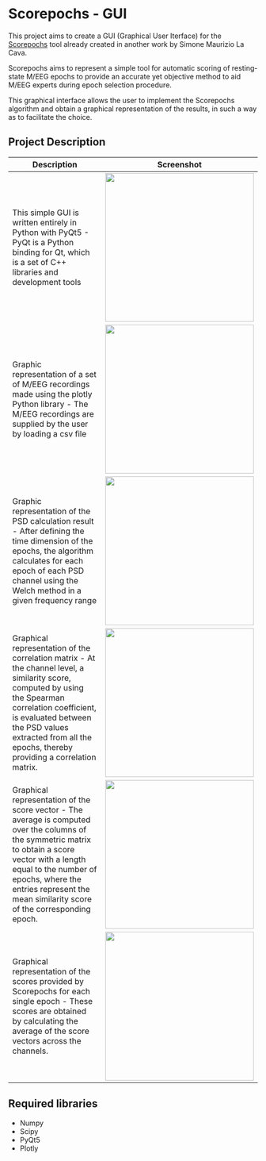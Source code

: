 # Scorepochs - GUI

This project aims to create a GUI (Graphical User Iterface) for the [Scorepochs](https://github.com/Scorepochs-tools/scorepochs_py) tool already created in another work by Simone Maurizio La Cava.

Scorepochs aims to represent a simple tool for automatic scoring of resting-state M/EEG epochs to provide an accurate yet objective method to aid M/EEG experts during epoch selection procedure.

This graphical interface allows the user to implement the Scorepochs algorithm and obtain a graphical representation of the results, in such a way as to facilitate the choice.

## Project Description

Description | Screenshot
---|---
This simple GUI is written entirely in Python with PyQt5 - PyQt is a Python binding for Qt, which is a set of C++ libraries and development tools | <img src="https://user-images.githubusercontent.com/103278076/176162207-11988211-f6fa-4c5e-a6cc-fe80d7021e54.png" width = "300">
Graphic representation of a set of M/EEG recordings made using the plotly Python library - The M/EEG recordings are supplied by the user by loading a csv file | <img src="https://user-images.githubusercontent.com/103278076/176219411-ba7cbf06-f7d1-4d50-a676-a116654f29ba.png" width = "300">
Graphic representation of the PSD calculation result - After defining the time dimension of the epochs, the algorithm calculates for each epoch of each PSD channel using the Welch method in a given frequency range | <img src="https://user-images.githubusercontent.com/103278076/176227886-ead87c3b-19e4-4f75-a401-a3ade57ed846.png" width = "300">
Graphical representation of the correlation matrix - At the channel level, a similarity score, computed by using the Spearman correlation coefficient, is evaluated between the PSD values ​​extracted from all the epochs, thereby providing a correlation matrix. | <img src="https://user-images.githubusercontent.com/103278076/176251695-43006c69-7a26-4a73-911f-791fdecf99d5.png" width = "300">
Graphical representation of the score vector - The average is computed over the columns of the symmetric matrix to obtain a score vector with a length equal to the number of epochs, where the entries represent the mean similarity score of the corresponding epoch. | <img src="https://user-images.githubusercontent.com/103278076/176255606-1de9f917-3262-4f0c-8f13-1d6439d25fdc.png" width = "300">
Graphical representation of the scores provided by Scorepochs for each single epoch - These scores are obtained by calculating the average of the score vectors across the channels. | <img src="https://user-images.githubusercontent.com/103278076/176267964-0546d948-40d8-4235-a854-da0fd44b39cb.png" width = "300">

## Required libraries
 - Numpy
 - Scipy
 - PyQt5
 - Plotly
